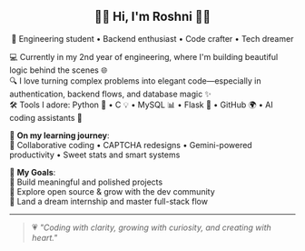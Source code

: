 <h2 align="center">🌷✨ Hi, I'm Roshni 👩‍💻</h2>

<p align="center">
💖 Engineering student • Backend enthusiast • Code crafter • Tech dreamer
</p>

💻 Currently in my 2nd year of engineering, where I'm building beautiful logic behind the scenes 🌐  
🔍 I love turning complex problems into elegant code—especially in authentication, backend flows, and database magic ✨  
🛠️ Tools I adore: Python 🐍 • C 💡 • MySQL 📊 • Flask 🌸 • GitHub 🌍 • AI coding assistants 🤖  

🌱 **On my learning journey**:  
💬 Collaborative coding • CAPTCHA redesigns • Gemini-powered productivity • Sweet stats and smart systems  

🎯 **My Goals**:  
🌈 Build meaningful and polished projects  
🌟 Explore open source & grow with the dev community  
🚀 Land a dream internship and master full-stack flow

---



> 💗 _"Coding with clarity, growing with curiosity, and creating with heart."_  

<!---
Roshni31-s/Roshni31-s is a ✨ special ✨ repository because its `README.md` (this file) appears on your GitHub profile.
You can click the Preview link to take a look at your changes.
--->

